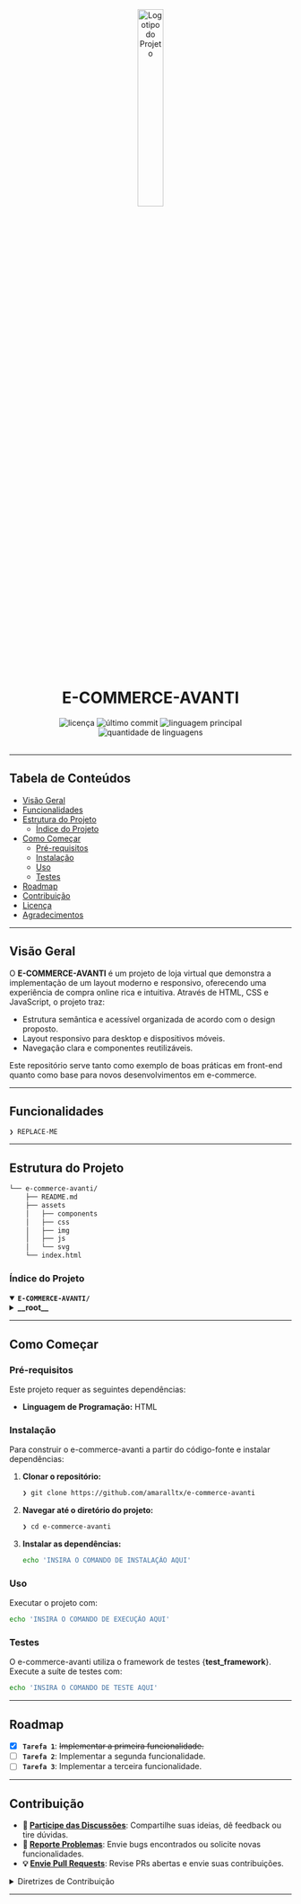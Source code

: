 <div id="top">

<!-- ESTILO DE CABEÇALHO: CLÁSSICO -->
<div align="center">

<img src="readmeai/assets/logos/purple.svg" width="30%" style="position: relative; top: 0; right: 0;" alt="Logotipo do Projeto"/>

# E-COMMERCE-AVANTI

<em></em>

<!-- BADGES -->
<img src="https://img.shields.io/github/license/amaralltx/e-commerce-avanti?style=default&logo=opensourceinitiative&logoColor=white&color=0080ff" alt="licença">
<img src="https://img.shields.io/github/last-commit/amaralltx/e-commerce-avanti?style=default&logo=git&logoColor=white&color=0080ff" alt="último commit">
<img src="https://img.shields.io/github/languages/top/amaralltx/e-commerce-avanti?style=default&color=0080ff" alt="linguagem principal">
<img src="https://img.shields.io/github/languages/count/amaralltx/e-commerce-avanti?style=default&color=0080ff" alt="quantidade de linguagens">

</div>
<br>

---

## Tabela de Conteúdos

- [Visão Geral](#visão-geral)
- [Funcionalidades](#funcionalidades)
- [Estrutura do Projeto](#estrutura-do-projeto)
  - [Índice do Projeto](#índice-do-projeto)
- [Como Começar](#como-começar)
  - [Pré-requisitos](#pré-requisitos)
  - [Instalação](#instalação)
  - [Uso](#uso)
  - [Testes](#testes)
- [Roadmap](#roadmap)
- [Contribuição](#contribuição)
- [Licença](#licença)
- [Agradecimentos](#agradecimentos)

---

## Visão Geral

O **E-COMMERCE-AVANTI** é um projeto de loja virtual que demonstra a implementação de um layout moderno e responsivo, oferecendo uma experiência de compra online rica e intuitiva. Através de HTML, CSS e JavaScript, o projeto traz:

- Estrutura semântica e acessível organizada de acordo com o design proposto.
- Layout responsivo para desktop e dispositivos móveis.
- Navegação clara e componentes reutilizáveis.

Este repositório serve tanto como exemplo de boas práticas em front-end quanto como base para novos desenvolvimentos em e-commerce.

---

## Funcionalidades

<code>❯ REPLACE-ME</code>

---

## Estrutura do Projeto

```sh
└── e-commerce-avanti/
    ├── README.md
    ├── assets
    │   ├── components
    │   ├── css
    │   ├── img
    │   ├── js
    │   └── svg
    └── index.html
```

### Índice do Projeto

<details open>
	<summary><b><code>E-COMMERCE-AVANTI/</code></b></summary>
	<details>
		<summary><b>__root__</b></summary>
		<blockquote>
			<div class='directory-path' style='padding: 8px 0; color: #666;'>
				<code><b>⦿ __root__</b></code>
			<table style='width: 100%; border-collapse: collapse;'>
			<thead>
				<tr style='background-color: #f8f9fa;'>
					<th style='width: 30%; text-align: left; padding: 8px;'>Nome do Arquivo</th>
					<th style='text-align: left; padding: 8px;'>Resumo</th>
				</tr>
			</thead>
				<tr style='border-bottom: 1px solid #eee;'>
					<td style='padding: 8px;'><b><a href='https://github.com/amaralltx/e-commerce-avanti/blob/master/index.html'>index.html</a></b></td>
					<td style='padding: 8px;'><code>❯ REPLACE-ME</code></td>
				</tr>
			</table>
		</blockquote>
	</details>
</details>

---

## Como Começar

### Pré-requisitos

Este projeto requer as seguintes dependências:

- **Linguagem de Programação:** HTML

### Instalação

Para construir o e-commerce-avanti a partir do código-fonte e instalar dependências:

1. **Clonar o repositório:**

    ```sh
    ❯ git clone https://github.com/amaralltx/e-commerce-avanti
    ```

2. **Navegar até o diretório do projeto:**

    ```sh
    ❯ cd e-commerce-avanti
    ```

3. **Instalar as dependências:**

    ```sh
    echo 'INSIRA O COMANDO DE INSTALAÇÃO AQUI'
    ```

### Uso

Executar o projeto com:

```sh
echo 'INSIRA O COMANDO DE EXECUÇÃO AQUI'
```

### Testes

O e-commerce-avanti utiliza o framework de testes {__test_framework__}. Execute a suíte de testes com:

```sh
echo 'INSIRA O COMANDO DE TESTE AQUI'
```

---

## Roadmap

- [X] **`Tarefa 1`**: <strike>Implementar a primeira funcionalidade.</strike>
- [ ] **`Tarefa 2`**: Implementar a segunda funcionalidade.
- [ ] **`Tarefa 3`**: Implementar a terceira funcionalidade.

---

## Contribuição

- **💬 [Participe das Discussões](https://github.com/amaralltx/e-commerce-avanti/discussions)**: Compartilhe suas ideias, dê feedback ou tire dúvidas.
- **🐛 [Reporte Problemas](https://github.com/amaralltx/e-commerce-avanti/issues)**: Envie bugs encontrados ou solicite novas funcionalidades.
- **💡 [Envie Pull Requests](https://github.com/amaralltx/e-commerce-avanti/blob/main/CONTRIBUTING.md)**: Revise PRs abertas e envie suas contribuições.

<details closed>
<summary>Diretrizes de Contribuição</summary>

1. **Fork do Repositório**: Faça um fork do projeto para sua conta no GitHub.
2. **Clone Localmente**: Clone o repositório forked para sua máquina:
   ```sh
   git clone https://github.com/amaralltx/e-commerce-avanti
   ```
3. **Crie uma Nova Branch**: Trabalhe sempre em uma branch descritiva:
   ```sh
   git checkout -b nova-funcionalidade
   ```
4. **Faça Suas Alterações**: Desenvolva e teste localmente.
5. **Commit das Alterações**: Use mensagens claras:
   ```sh
   git commit -m 'Implementada nova funcionalidade.'
   ```
6. **Push para o GitHub**: Envie sua branch:
   ```sh
   git push origin nova-funcionalidade
   ```
7. **Abra um Pull Request**: Crie o PR no repositório original, descrevendo mudanças e motivações.

</details>

---


[back-to-top]: https://img.shields.io/badge/-VOLTAR_ao_TOPO-151515?style=flat-square

